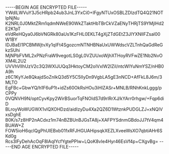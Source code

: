 -----BEGIN AGE ENCRYPTED FILE-----
YWdlLWVuY3J5cHRpb24ub3JnL3YxCi0+IFgyNTUxOSBLZDlzdTQ4Q21NOTlpNjNu
K2NRL0J0MktZRm1qdmNWeE90WkZTaktHbTBrCkVZaENyTHRjTS9YMjlHd2E2K1pT
eVdReHQya0J6bVNGRk80aUs1KzFHL0EKLT4gXjZTdGEtZ3JlYXNlIFZsal00W1BY
IDJBaEl1PCBMWjtvXy1qIFt4SgozcmNTNHBNaUxUWWdscVZLTnhQaGdReGkzSUhi
MjNPbFVML2xPNzFraW9vegotLS0gL0VZUUxoWjhXTHoyRVFwZE1Nb2NvOXM4L2U2
UVVhVllhUzV2c3Q3WXlJUQq3HktoyCM2oIVxlW2IZiI/ntcWlYuNmYSZ/nHB0A9h
z6C1KyYJe8QkajdSoZnIkQ3d5Y5C5IIyDn9VgbLA5gE3nNCD+AfFkL8J6m/3MLTO
EgFBc+GbwYQ/h1F6uP1t+idZs60OkRsHOu3iHlZASr+MNLB/RNhKnkLggg/pCPPy
0VQNVH9N/optCyvKpy2WirBSuorTqFNOIdS7d9rlRrXJ/kYArr0rhgw/+Fqp6diD
BLroyWoWUGWX1vlQXOHDzd/aidIzyDu4Xa2QZ6D1WtznkPUDGLZJ+xNQIVxsDghE
B0K/s7z8HP2nACdxz1m74nBZBUnBJGsTA8j+XAFPYSdnmGBdoJJ7tV4qm4BUAW+Z
FOW5ioH6qclQgPhUIEBxb01fxRFJHGUAHipsqkXEZLXveeWsXO7qbtiAHr6SKd0g
Rcs3lFyDehAcOqF8lAqIYcfYgtePPlw+LQoK8vIe4Hyr46EsVf4p+CXgvBg=
-----END AGE ENCRYPTED FILE-----

